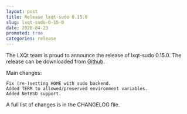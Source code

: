 ```yaml
---
layout: post
title: Release lxqt-sudo 0.15.0
slug: lxqt-sudo-0-15-0
date: 2020-04-23
promoted: true
categories: release
---
```

The LXQt team is proud to announce the release of lxqt-sudo 0.15.0.
The release can be downloaded from [Github](https://github.com/lxqt/lxqt-sudo/releases).

Main changes:

    Fix (re-)setting HOME with sudo backend.
    Added TERM to allowed/preserved environment variables.
    Added NetBSD support.


A full list of changes is in the CHANGELOG file.
